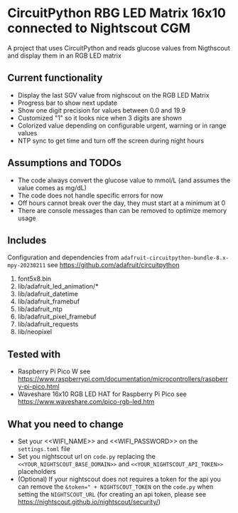 # CircuitPython RBG LED Matrix 16x10 connected to Nightscout CGM

A project that uses CircuitPython and reads glucose values from Nigthscout and display them in an RGB LED matrix

## Current functionality

- Display the last SGV value from nighscout on the RGB LED Matrix
- Progress bar to show next update
- Show one digit precision for values between 0.0 and 19.9
- Customized "1" so it looks nice when 3 digits are shown
- Colorized value depending on configurable urgent, warning or in range values
- NTP sync to get time and turn off the screen during night hours

## Assumptions and TODOs

- The code always convert the glucose value to mmol/L (and assumes the value comes as mg/dL)
- The code does not handle specific errors for now
- Off hours cannot break over the day, they must start at a minimum at 0
- There are console messages than can be removed to optimize memory usage

## Includes

Configuration and dependencies from `adafruit-circuitpython-bundle-8.x-mpy-20230211` see https://github.com/adafruit/circuitpython

1. font5x8.bin
2. lib/adafruit_led_animation/*
3. lib/adafruit_datetime
4. lib/adafruit_framebuf
5. lib/adafruit_ntp
6. lib/adafruit_pixel_framebuf
7. lib/adafruit_requests
8. lib/neopixel

## Tested with

- Raspberry Pi Pico W see https://www.raspberrypi.com/documentation/microcontrollers/raspberry-pi-pico.html 
- Waveshare 16x10 RGB LED HAT for Raspberry Pi Pico see https://www.waveshare.com/pico-rgb-led.htm

## What you need to change

- Set your <<WIFI_NAME>> and <<WIFI_PASSWORD>> on the `settings.toml` file
- Set you nightscout url on `code.py` replacing the `<<YOUR_NIGHTSCOUT_BASE_DOMAIN>>` and `<<YOUR_NIGHTSCOUT_API_TOKEN>>` placeholders
- (Optional) If your nightscout does not requires a token for the api you can remove the `&token=" + NIGHTSCOUT_TOKEN` on the `code.py` when setting the `NIGHTSCOUT_URL` (for creating an api token, please see https://nightscout.github.io/nightscout/security/)
